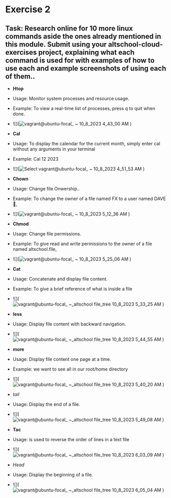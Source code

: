 # Exercise 2
## Task: Research online for 10 more linux commands aside the ones already mentioned in this module. Submit using your altschool-cloud-exercises project, explaining what each command is used for with examples of how to use each and example screenshots of using each of them..


 - **Htop**
 - Usage: Monitor system processes and resource usage.
 - Example: To view a real-time list of processes, press q to quit when done.
 - ![](![vagrant@ubuntu-focal_ ~ 10_8_2023 4_43_00 AM](https://github.com/DAVE100ice/Altschool-Cloud-Exercises-Tasks/assets/131589300/c4369a46-818c-41aa-841c-9ea264a57577)
)


 - **Cal**
 - Usage: To display the calendar for the current month, simply enter cal without any arguments in your terminal
 - Example: Cal 12 2023
 - ![](![Select vagrant@ubuntu-focal_ ~ 10_8_2023 4_51_53 AM](https://github.com/DAVE100ice/Altschool-Cloud-Exercises-Tasks/assets/131589300/d31aa6cb-4087-412e-b917-47092da81530)
)


- **Chown**
- Usage: Change file Onwership..
- Example: To change the owner of a file named FX to a user named DAVE👀,
- ![](![vagrant@ubuntu-focal_ ~ 10_8_2023 5_12_36 AM](https://github.com/DAVE100ice/Altschool-Cloud-Exercises-Tasks/assets/131589300/c86764f1-9d9e-43a8-bec7-a108d9aa3534)
)  


- **Chmod**
- Usage: Change file permissions.
- Example: To give read and write permissions to the owner of a file named altschool.file,
- ![](![vagrant@ubuntu-focal_ ~ 10_8_2023 5_25_06 AM](https://github.com/DAVE100ice/Altschool-Cloud-Exercises-Tasks/assets/131589300/527fe237-4574-43cc-8f5c-e813de6e147f)
)   


- **Cat**
- Usage: Concatenate and display file content.
- Example: To give a brief reference of what is inside a file
- ![](![vagrant@ubuntu-focal_ ~_altschool file_tree 10_8_2023 5_33_25 AM](https://github.com/DAVE100ice/Altschool-Cloud-Exercises-Tasks/assets/131589300/81baf0a7-8c40-40cc-b32e-56f37b1724dd)
)


- **less**
- Usage:  Display file content with backward navigation.
- ![](![vagrant@ubuntu-focal_ ~_altschool file_tree 10_8_2023 5_44_55 AM](https://github.com/DAVE100ice/Altschool-Cloud-Exercises-Tasks/assets/131589300/af9e0ec2-bba0-4289-8340-9a3e87e5ef08)
)


- **more**
- Usage: Display file content one page at a time.
- Example: we want to see all in our root/home directory
- ![](![vagrant@ubuntu-focal_ ~_altschool file_tree 10_8_2023 5_40_20 AM](https://github.com/DAVE100ice/Altschool-Cloud-Exercises-Tasks/assets/131589300/23e8a19c-45be-4016-981f-fabfd87e2883)
)


- *tail* 
- Usage:  Display the end of a file.
- ![](![vagrant@ubuntu-focal_ ~_altschool file_tree 10_8_2023 5_49_08 AM](https://github.com/DAVE100ice/Altschool-Cloud-Exercises-Tasks/assets/131589300/d669736a-32f1-4bdc-b891-947787e8e350)
)


-  **Tac**
-  Usage: is used to reverse the order of lines in a text file
- ![](![vagrant@ubuntu-focal_ ~_altschool file_tree 10_8_2023 6_03_09 AM](https://github.com/DAVE100ice/Altschool-Cloud-Exercises-Tasks/assets/131589300/50fb7b63-247f-47fb-b71f-63ed20d7cf9e)
)


- *Head*
- Usage:  Display the beginning of a file.
- ![](![vagrant@ubuntu-focal_ ~_altschool file_tree 10_8_2023 6_05_04 AM](https://github.com/DAVE100ice/Altschool-Cloud-Exercises-Tasks/assets/131589300/b0daeef0-f029-4ee5-8a6c-617c2cf45f51)
)
